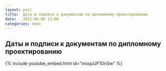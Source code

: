 ```yaml
---
layout: post
title:  Даты и подписи к документам по дипломному проектированию
date:   2021-06-06 12:00
categories: news
---
```

## Даты и подписи к документам по дипломному проектированию

{% include youtube_embed.html id="moquUF1OnSw" %}



